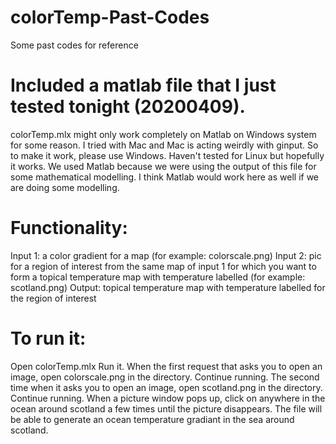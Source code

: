 # colorTemp-Past-Codes
Some past codes for reference

# Included a matlab file that I just tested tonight (20200409).
colorTemp.mlx might only work completely on Matlab on Windows system for some reason. I tried with Mac and Mac is acting weirdly with ginput. So to make it work, please use Windows. Haven't tested for Linux but hopefully it works.
We used Matlab because we were using the output of this file for some mathematical modelling. I think Matlab would work here as well if we are doing some modelling.

# Functionality:
Input 1: a color gradient for a map (for example: colorscale.png) 
Input 2: pic for a region of interest from the same map of input 1 for which you want to form a topical temperature map with temperature labelled (for example: scotland.png) 
Output: topical temperature map with temperature labelled for the region of interest

# To run it:
Open colorTemp.mlx
Run it.
When the first request that asks you to open an image, open colorscale.png in the directory.
Continue running.
The second time when it asks you to open an image, open scotland.png in the directory.
Continue running.
When a picture window pops up, click on anywhere in the ocean around scotland a few times until the picture disappears.
The file will be able to generate an ocean temperature gradiant in the sea around scotland.
